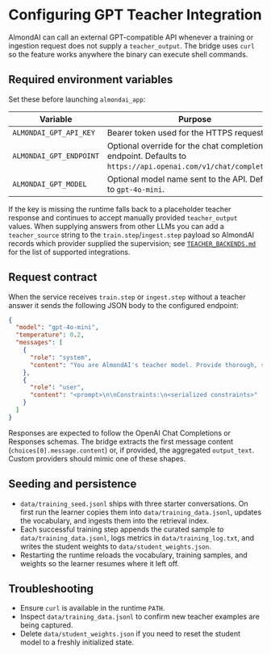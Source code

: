 # Configuring GPT Teacher Integration

AlmondAI can call an external GPT-compatible API whenever a training or ingestion
request does not supply a `teacher_output`. The bridge uses `curl` so the feature
works anywhere the binary can execute shell commands.

## Required environment variables

Set these before launching `almondai_app`:

| Variable | Purpose | Example |
| --- | --- | --- |
| `ALMONDAI_GPT_API_KEY` | Bearer token used for the HTTPS request. | `export ALMONDAI_GPT_API_KEY="sk-..."` |
| `ALMONDAI_GPT_ENDPOINT` | Optional override for the chat completions endpoint. Defaults to `https://api.openai.com/v1/chat/completions`. | `export ALMONDAI_GPT_ENDPOINT="https://api.openai.com/v1/chat/completions"` |
| `ALMONDAI_GPT_MODEL` | Optional model name sent to the API. Defaults to `gpt-4o-mini`. | `export ALMONDAI_GPT_MODEL="gpt-4o-mini"` |

If the key is missing the runtime falls back to a placeholder teacher response and
continues to accept manually provided `teacher_output` values. When supplying
answers from other LLMs you can add a `teacher_source` string to the
`train.step`/`ingest.step` payload so AlmondAI records which provider supplied
the supervision; see [`TEACHER_BACKENDS.md`](TEACHER_BACKENDS.md) for the list of
supported integrations.

## Request contract

When the service receives `train.step` or `ingest.step` without a teacher answer it
sends the following JSON body to the configured endpoint:

```json
{
  "model": "gpt-4o-mini",
  "temperature": 0.2,
  "messages": [
    {
      "role": "system",
      "content": "You are AlmondAI's teacher model. Provide thorough, safe answers suitable for fine-tuning."
    },
    {
      "role": "user",
      "content": "<prompt>\n\nConstraints:\n<serialized constraints>"
    }
  ]
}
```

Responses are expected to follow the OpenAI Chat Completions or Responses schemas.
The bridge extracts the first message content (`choices[0].message.content`) or, if
provided, the aggregated `output_text`. Custom providers should mimic one of these
shapes.

## Seeding and persistence

* `data/training_seed.jsonl` ships with three starter conversations. On first run the
  learner copies them into `data/training_data.jsonl`, updates the vocabulary, and
  ingests them into the retrieval index.
* Each successful training step appends the curated sample to
  `data/training_data.jsonl`, logs metrics in `data/training_log.txt`, and writes the
  student weights to `data/student_weights.json`.
* Restarting the runtime reloads the vocabulary, training samples, and weights so the
  learner resumes where it left off.

## Troubleshooting

* Ensure `curl` is available in the runtime `PATH`.
* Inspect `data/training_data.jsonl` to confirm new teacher examples are being
  captured.
* Delete `data/student_weights.json` if you need to reset the student model to a
  freshly initialized state.
